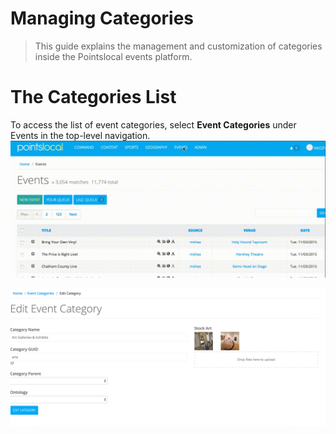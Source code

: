 # Managing Categories
> This guide explains the management and customization of categories inside the Pointslocal events platform.

# The Categories List
To access the list of event categories, select **Event Categories** under Events in the top-level navigation.
![Accessing Events Categories](img/events_categories_access.gif)


![Managing Multiple Events](img/events_categories_manage.png)